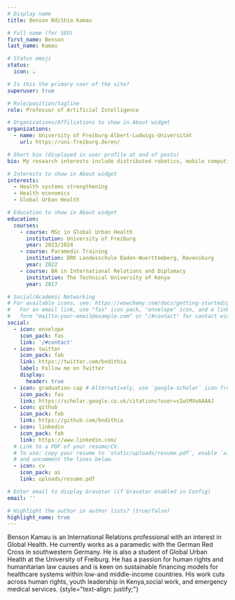 ```yaml
---
# Display name
title: Benson Ndithia Kamau

# Full name (for SEO)
first_name: Benson
last_name: Kamau

# Status emoji
status:
  icon: ☕️

# Is this the primary user of the site?
superuser: true

# Role/position/tagline
role: Professor of Artificial Intelligence

# Organizations/Affiliations to show in About widget
organizations:
  - name: University of Freiburg-Albert-Ludwigs-Universität
    url: https://uni-freiburg.de/en/

# Short bio (displayed in user profile at end of posts)
bio: My research interests include distributed robotics, mobile computing and programmable matter.

# Interests to show in About widget
interests:
  - Health systems strengthening
  - Health economics
  - Global Urban Health

# Education to show in About widget
education:
  courses:
    - course: MSc in Global Urban Health
      institution: University of Freiburg
      year: 2023/2024
    - course: Paramedic Training
      institution: DRK Landesschule Baden-Wuerttemberg, Ravensburg
      year: 2022
    - course: BA in International Relations and Diplomacy
      institution: The Technical University of Kenya
      year: 2017

# Social/Academic Networking
# For available icons, see: https://wowchemy.com/docs/getting-started/page-builder/#icons
#   For an email link, use "fas" icon pack, "envelope" icon, and a link in the
#   form "mailto:your-email@example.com" or "/#contact" for contact widget.
social:
  - icon: envelope
    icon_pack: fas
    link: '/#contact'
  - icon: twitter
    icon_pack: fab
    link: https://twitter.com/bndithia
    label: Follow me on Twitter
    display:
      header: true
  - icon: graduation-cap # Alternatively, use `google-scholar` icon from `ai` icon pack
    icon_pack: fas
    link: https://scholar.google.co.uk/citations?user=sIwtMXoAAAAJ
  - icon: github
    icon_pack: fab
    link: https://github.com/bndithia
  - icon: linkedin
    icon_pack: fab
    link: https://www.linkedin.com/
  # Link to a PDF of your resume/CV.
  # To use: copy your resume to `static/uploads/resume.pdf`, enable `ai` icons in `params.yaml`,
  # and uncomment the lines below.
  - icon: cv
    icon_pack: ai
    link: uploads/resume.pdf

# Enter email to display Gravatar (if Gravatar enabled in Config)
email: ''

# Highlight the author in author lists? (true/false)
highlight_name: true
---
```


Benson Kamau is an International Relations professional with an interest in Global Health. He currently works as a paramedic with the German Red Cross in southwestern Germany. He is also a student of Global Urban Health at the University of Freiburg. He has a passion for human rights and humanitarian law causes and is keen on sustainable financing models for healthcare systems within low-and middle-income countries. His work cuts across human rights, youth leadership in Kenya,social work, and emergency medical services.
{style="text-align: justify;"}
